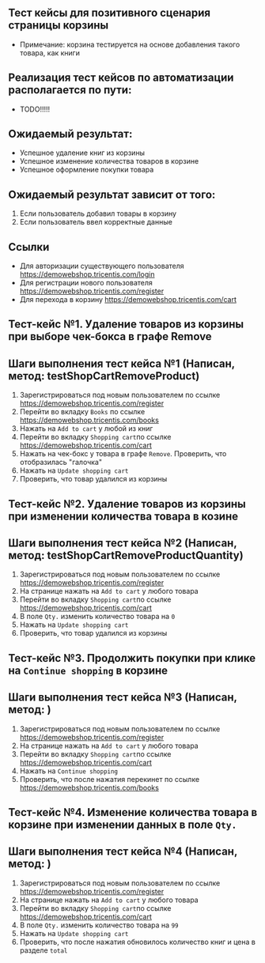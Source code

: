 ## Тест кейсы для позитивного сценария страницы корзины

- Примечание: корзина тестируется на основе добавления такого товара, как книги

## Реализация тест кейсов по автоматизации располагается по пути:

- TODO!!!!!

## Ожидаемый результат:

- Успешное удаление книг из корзины
- Успешное изменение количества товаров в корзине
- Успешное оформление покупки товара

## Ожидаемый результат зависит от того:

1) Если пользователь добавил товары в корзину
2) Если пользователь ввел корректные данные

## Ссылки

- Для авторизации существующего пользователя https://demowebshop.tricentis.com/login
- Для регистрации нового пользователя https://demowebshop.tricentis.com/register
- Для перехода в корзину https://demowebshop.tricentis.com/cart

## Тест-кейс №1. Удаление товаров из корзины при выборе чек-бокса в графе Remove

## Шаги выполнения тест кейса №1 (Написан, метод: testShopCartRemoveProduct)

1) Зарегистрироваться под новым пользователем по ссылке https://demowebshop.tricentis.com/register
2) Перейти во вкладку `Books` по ссылке https://demowebshop.tricentis.com/books
3) Нажать на `Add to cart` у любой из книг
4) Перейти во вкладку `Shopping cart`по ссылке https://demowebshop.tricentis.com/cart
5) Нажать на чек-бокс у товара в графе `Remove`. Проверить, что отобразилась "галочка"
6) Нажать на `Update shopping cart`
7) Проверить, что товар удалился из корзины

## Тест-кейс №2. Удаление товаров из корзины при изменении количества товара в козине

## Шаги выполнения тест кейса №2 (Написан, метод: testShopCartRemoveProductQuantity)

1) Зарегистрироваться под новым пользователем по ссылке https://demowebshop.tricentis.com/register
2) На странице нажать на `Add to cart` у любого товара
3) Перейти во вкладку `Shopping cart`по ссылке https://demowebshop.tricentis.com/cart
4) В поле `Qty.`  изменить количество товара на `0`
5) Нажать на `Update shopping cart`
6) Проверить, что товар удалился из корзины

## Тест-кейс №3. Продолжить покупки при клике на `Continue shopping` в корзине

## Шаги выполнения тест кейса №3 (Написан, метод: )

1) Зарегистрироваться под новым пользователем по ссылке https://demowebshop.tricentis.com/register
2) На странице нажать на `Add to cart` у любого товара
3) Перейти во вкладку `Shopping cart`по ссылке https://demowebshop.tricentis.com/cart
4) Нажать на `Continue shopping`
5) Проверить, что после нажатия перекинет по ссылке https://demowebshop.tricentis.com/books

## Тест-кейс №4. Изменение количества товара в корзине при изменении данных в поле `Qty.`

## Шаги выполнения тест кейса №4 (Написан, метод: )

1) Зарегистрироваться под новым пользователем по ссылке https://demowebshop.tricentis.com/register
2) На странице нажать на `Add to cart` у любого товара
3) Перейти во вкладку `Shopping cart`по ссылке https://demowebshop.tricentis.com/cart
4) В поле `Qty.`  изменить количество товара на `99`
5) Нажать на `Update shopping cart`
6) Проверить, что после нажатия обновилось количество книг и цена в разделе `total`

